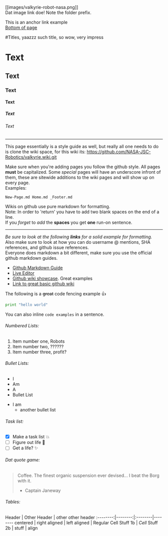 [[images/valkyrie-robot-nasa.png]]  
Dat image link doe! Note the folder prefix.

This is an anchor link example  
<a href="#anchor-link1">Bottom of page</a>

#Titles, yaazzz such title, so wow, very impress
# Text
## Text
### Text
#### Text
##### Text
###### Text

***

This page essentially is a style guide as well, but really all one needs to do is clone the wiki space, for this wiki its: https://github.com/NASA-JSC-Robotics/valkyrie.wiki.git  

Make sure when you're adding pages you follow the github style. All pages **must** be capitalized. Some *special* pages will have an underscore infront of them, these are sitewide additions to the wiki pages and will show up on every page.  
Examples:
```
New-Page.md Home.md _Footer.md
```

Wikis on github use pure markdown for formatting.  
Note: In order to 'return' you have to add two blank spaces on the end of a line.  
If you *forget* to _add_ the **spaces**
you get __one__ run-on sentence.

***

_Be sure to look at the following **links** for a solid example for formatting._  
Also make sure to look at how you can do username @ mentions, SHA references, and github issue references.  
Everyone does markdown a bit different, make sure you use the official github markdown guides.  

* [Github Markdown Guide](https://guides.github.com/features/mastering-markdown/)
* [Live Editor](https://jbt.github.io/markdown-editor/)
* [Github wiki showcase](https://github.com/showcases/projects-with-great-wikis). Great examples
* [Link to great basic github wiki](https://github.com/Netflix/Hystrix/wiki)

The following is a ~~great~~ code fencing example :+1:

```python
print "hello world"
```

You can also inline `code examples` in a sentence. 

###### Numbered Lists:
1. Item number one, Robots  
2. Item number two, ??????  
3. Item number three, profit?  

###### Bullet Lists:
* I
* Am
* A
* Bullet List

- I am
  - another bullet list

###### Task list:
- [x] Make a task list :boom:
- [ ] Figure out life :camel:
- [ ] Get a life? :sparkles:

###### Dat quote game:
> Coffee. The finest organic suspension ever devised... I beat the Borg with it.
> - Captain Janeway

###### Tables:
Header | Other Header | other other header
:--------:|--------:|:--------|--------
centered | right aligned | left aligned | Regular
Cell Stuff 1b | *Cell* Stuff 2b | stuff | align

<a name="anchor-link1">
